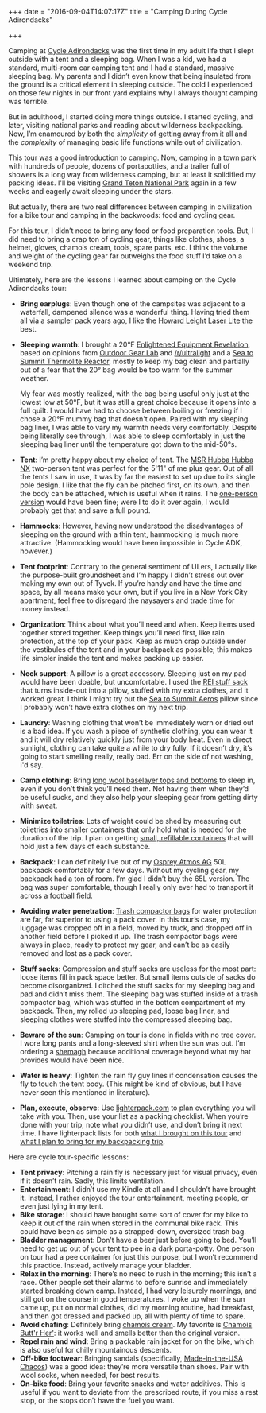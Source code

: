 +++
date = "2016-09-04T14:07:17Z"
title = "Camping During Cycle Adirondacks"

+++

Camping at [Cycle Adirondacks](http://www.cycleadirondacks.com/) was the first
time in my adult life that I slept outside with a tent and a sleeping bag. When
I was a kid, we had a standard, multi-room car camping tent and I had a
standard, massive sleeping bag. My parents and I didn’t even know that
being insulated from the ground is a critical element in sleeping outside. The
cold I experienced on those few nights in our front yard explains why I always
thought camping was terrible.

But in adulthood, I started doing more things outside. I started cycling, and
later, visiting national parks and reading about wilderness backpacking. Now,
I’m enamoured by both the *simplicity* of getting away from it all and the
*complexity* of managing basic life functions while out of civilization.

This tour was a good introduction to camping. Now, camping in a town park with
hundreds of people, dozens of portapotties, and a trailer full of showers is a
long way from wilderness camping, but at least it solidified my packing ideas.
I'll be visiting [Grand Teton National
Park](https://www.nps.gov/grte/index.htm) again in a few weeks and eagerly
await sleeping under the stars.

But actually, there are two real differences between camping in civilization
for a bike tour and camping in the backwoods: food and cycling gear. 

For this tour, I didn’t need to bring any food or food preparation tools. But,
I did need to bring a crap ton of cycling gear, things like clothes, shoes, a
helmet, gloves, chamois cream, tools, spare parts, etc. I think the volume and
weight of the cycling gear far outweighs the food stuff I’d take on a weekend
trip.

Ultimately, here are the lessons I learned about camping on the Cycle
Adirondacks tour:

*   **Bring earplugs**: Even though one of the campsites was adjacent to a
    waterfall, dampened silence was a wonderful thing. Having tried them all
    via a sampler pack years ago, I like the [Howard Leight Laser
    Lite](http://www.howardleight.com/earplugs/laser-lite) the best.
*   **Sleeping warmth**: I brought a 20°F [Enlightened Equipment
    Revelation](http://www.enlightenedequipment.com/revelation/), based on
    opinions from [Outdoor Gear
    Lab](http://www.outdoorgearlab.com/Ultralight-Sleeping-Bag-Reviews/Enlightened-Equipment-Revelation-20)
    and
    [/r/ultralight](https://www.reddit.com/r/Ultralight/search?q=Enlightened+Equipment+Revelation&restrict_sr=on)
    and a [Sea to Summit Thermolite
    Reactor](http://www.seatosummit.com/product/?item=Thermolite%26reg%3B+Reactor+Liner),
    mostly to keep my bag clean and partially out of a fear that the 20° bag
    would be too warm for the summer weather. 

    My fear was mostly realized, with the bag being useful only just at the
    lowest low at 50°F, but it was still a great choice because it opens into a
    full quilt. I would have had to choose between boiling or freezing if I
    chose a 20°F mummy bag that doesn't open. Paired with my sleeping bag
    liner, I was able to vary my warmth needs very comfortably. Despite being
    literally see through, I was able to sleep comfortably in just the sleeping
    bag liner until the temperature got down to the mid-50°s.
*   **Tent**: I’m pretty happy about my choice of tent. The [MSR Hubba Hubba
    NX](http://www.cascadedesigns.com/msr/tents/backpacking-tents/hubba-hubba-nx/product)
    two-person tent was perfect for the 5'11" of me plus gear. Out of all the
    tents I saw in use, it was by far the easiest to set up due to its single
    pole design. I like that the fly can be pitched first, on its own, and then
    the body can be attached, which is useful when it rains. The [one-person
    version](http://www.cascadedesigns.com/msr/tents/backpacking-tents/hubba-nx/product)
    would have been fine; were I to do it over again, I would probably get that
    and save a full pound.
*   **Hammocks**: However, having now understood the disadvantages of sleeping
    on the ground with a thin tent, hammocking is much more attractive.
    (Hammocking would have been impossible in Cycle ADK, however.)
*   **Tent footprint**: Contrary to the general sentiment of ULers, I actually
    like the purpose-built groundsheet and I’m happy I didn’t stress out over
    making my own out of Tyvek. If you’re handy and have the time and space, by
    all means make your own, but if you live in a New York City apartment, feel
    free to disregard the naysayers and trade time for money instead.
*   **Organization**: Think about what you’ll need and when. Keep items used
    together stored together. Keep things you’ll need first, like rain
    protection, at the top of your pack. Keep as much crap outside under the
    vestibules of the tent and in your backpack as possible; this makes life
    simpler inside the tent and makes packing up easier.
*   **Neck support**: A pillow is a great accessory. Sleeping just on my pad
    would have been doable, but uncomfortable. I used the [REI stuff
    sack](https://www.rei.com/product/795043/rei-pillow-stuff-sack) that turns
    inside-out into a pillow, stuffed with my extra clothes, and it worked
    great. I think I might try out the [Sea to Summit
    Aeros](http://www.seatosummit.com/product/?item=Aeros+Pillow+Ultra+Light+)
    pillow since I probably won’t have extra clothes on my next trip.
*   **Laundry**: Washing clothing that won’t be immediately worn or dried out
    is a bad idea. If you wash a piece of synthetic clothing, you can wear it
    and it will dry relatively quickly just from your body heat. Even in direct
    sunlight, clothing can take quite a while to dry fully. If it doesn’t dry,
    it’s going to start smelling really, really bad. Err on the side of not
    washing, I'd say.
*   **Camp clothing**: Bring [long wool baselayer tops and
    bottoms](http://www.icebreaker.com/en/home) to sleep in, even if you don’t
    think you’ll need them. Not having them when they’d be useful sucks, and
    they also help your sleeping gear from getting dirty with sweat.
*   **Minimize toiletries**: Lots of weight could be shed by measuring out
    toiletries into smaller containers that only hold what is needed for the
    duration of the trip. I plan on getting [small, refillable
    containers](http://www.muji.us/store/travel/packing/pe-cylinder-bottle-with-snap-cap.html)
    that will hold just a few days of each substance.
*   **Backpack**: I can definitely live out of my [Osprey Atmos
    AG](http://www.ospreypacks.com/us/en/series/technical-packs/atmos-aura-landing)
    50L backpack comfortably for a few days. Without my cycling gear, my
    backpack had a ton of room. I’m glad I didn’t buy the 65L version. The bag
    was super comfortable, though I really only ever had to transport it across
    a football field.
*   **Avoiding water penetration**: [Trash compactor
    bags](https://www.amazon.com/gp/product/B002BXRGQA) for water protection
    are far, far superior to using a pack cover. In this tour’s case, my
    luggage was dropped off in a field, moved by truck, and dropped off in
    another field before I picked it up. The trash compactor bags were always
    in place, ready to protect my gear, and can’t be as easily removed and lost
    as a pack cover.
*   **Stuff sacks**: Compression and stuff sacks are useless for the most part:
    loose items fill in pack space better. But small items outside of sacks do
    become disorganized. I ditched the stuff sacks for my sleeping bag and pad
    and didn’t miss them. The sleeping bag was stuffed inside of a trash
    compactor bag, which was stuffed in the bottom compartment of my backpack.
    Then, my rolled up sleeping pad, loose bag liner, and sleeping clothes were
    stuffed into the compressed sleeping bag.
*   **Beware of the sun**: Camping on tour is done in fields with no tree
    cover. I wore long pants and a long-sleeved shirt when the sun was out. I’m
    ordering a
    [shemagh](https://www.amazon.com/Tapp-Collections-trade-Premium-Shemagh/dp/B004B8E3E6)
    because additional coverage beyond what my hat provides would have been
    nice.
*   **Water is heavy**: Tighten the rain fly guy lines if condensation causes
    the fly to touch the tent body. (This might be kind of obvious, but I have
    never seen this mentioned in literature).
*   **Plan, execute, observe**: Use [lighterpack.com](https://lighterpack.com/)
    to plan everything you will take with you. Then, use your list as a packing
    checklist. When you’re done with your trip, note what you didn’t use, and
    don’t bring it next time. I have lighterpack lists for both [what I brought
    on this tour](https://lighterpack.com/r/67mlac) and [what I plan to bring
    for my backpacking trip](https://lighterpack.com/r/6chsz6).

Here are cycle tour-specific lessons:

*   **Tent privacy**: Pitching a rain fly is necessary just for visual privacy,
    even if it doesn’t rain. Sadly, this limits ventilation.
*   **Entertainment**: I didn’t use my Kindle at all and I shouldn’t have
    brought it. Instead, I rather enjoyed the tour entertainment, meeting
    people, or even just lying in my tent.
*   **Bike storage**: I should have brought some sort of cover for my bike to
    keep it out of the rain when stored in the communal bike rack. This could
    have been as simple as a strapped-down, oversized trash bag.
*   **Bladder management**: Don’t have a beer just before going to bed. You’ll
    need to get up out of your tent to pee in a dark porta-potty. One person on
    tour had a pee container for just this purpose, but I won’t recommend this
    practice. Instead, actively manage your bladder.
*   **Relax in the morning**: There’s no need to rush in the morning; this
    isn’t a race. Other people set their alarms to before sunrise and
    immediately started breaking down camp. Instead, I had very leisurely
    mornings, and still got on the course in good temperatures. I woke up when
    the sun came up, put on normal clothes, did my morning routine, had
    breakfast, and then got dressed and packed up, all with plenty of time to
    spare.
*   **Avoid chafing**: Definitely bring [chamois
    cream](https://en.wikipedia.org/wiki/Saddle_sore). My favorite is [Chamois
    Butt'r Her'](https://chamoisbuttr.com/her-chamois-buttr/): it works well
    and smells better than the original version.
*   **Repel rain and wind**: Bring a packable rain jacket for on the bike,
    which is also useful for chilly mountainous descents.
*   **Off-bike footwear**: Bringing sandals (specifically, [Made-in-the-USA
    Chacos](http://www.chacos.com/US/en/mychaco/)) was a good idea: they’re
    more versatile than shoes. Pair with wool socks, when needed, for best
    results.
*   **On-bike food**: Bring your favorite snacks and water additives. This is
    useful if you want to deviate from the prescribed route, if you miss a rest
    stop, or the stops don’t have the fuel you want.
